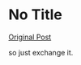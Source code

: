 # No Title

[Original Post](https://discourse.onlinedegree.iitm.ac.in/t/165959/155)

<p>so just exchange it.</p>
